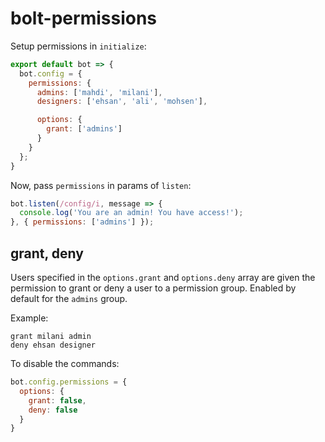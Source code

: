 bolt-permissions
================

Setup permissions in `initialize`:
```javascript
export default bot => {
  bot.config = {
    permissions: {
      admins: ['mahdi', 'milani'],
      designers: ['ehsan', 'ali', 'mohsen'],

      options: {
        grant: ['admins']
      }
    }
  };
}
```

Now, pass `permissions` in params of `listen`:
```javascript
bot.listen(/config/i, message => {
  console.log('You are an admin! You have access!');
}, { permissions: ['admins'] });
```

grant, deny
-----------
Users specified in the `options.grant` and `options.deny` array are given the permission to grant or deny
a user to a permission group. Enabled by default for the `admins` group.

Example:
```
grant milani admin
deny ehsan designer
```

To disable the commands:
```javascript
bot.config.permissions = {
  options: {
    grant: false,
    deny: false
  }
}
```
